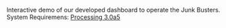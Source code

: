 Interactive demo of our developed dashboard to operate the Junk Busters.
System Requiremens: [Processing 3.0a5](http://processing.org/)